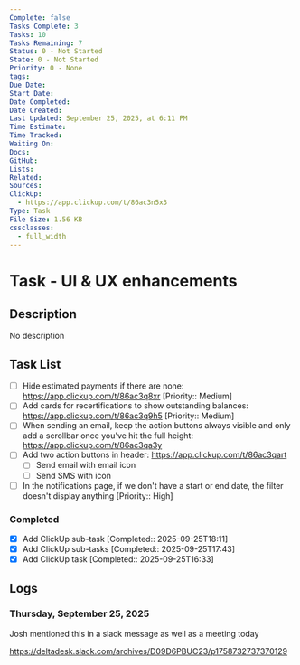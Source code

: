 ```yaml
---
Complete: false
Tasks Complete: 3
Tasks: 10
Tasks Remaining: 7
Status: 0 - Not Started
State: 0 - Not Started
Priority: 0 - None
tags:
Due Date:
Start Date:
Date Completed:
Date Created:
Last Updated: September 25, 2025, at 6:11 PM
Time Estimate:
Time Tracked:
Waiting On:
Docs:
GitHub:
Lists:
Related:
Sources:
ClickUp:
  - https://app.clickup.com/t/86ac3n5x3
Type: Task
File Size: 1.56 KB
cssclasses:
  - full_width
---
```

# Task - UI & UX enhancements

## Description

<span class="placeholder">No description</span>

## Task List


- [ ] Hide estimated payments if there are none: https://app.clickup.com/t/86ac3q8xr [Priority:: Medium]
- [ ] Add cards for recertifications to show outstanding balances: https://app.clickup.com/t/86ac3q9h5 [Priority:: Medium]
- [ ] When sending an email, keep the action buttons always visible and only add a scrollbar once you've hit the full height: https://app.clickup.com/t/86ac3qa3y
- [ ] Add two action buttons in header: https://app.clickup.com/t/86ac3qart
    - [ ] Send email with email icon
    - [ ] Send SMS with icon
- [ ] In the notifications page, if we don't have a start or end date, the filter doesn't display anything [Priority:: High]

### Completed

- [x] Add ClickUp sub-task [Completed:: 2025-09-25T18:11]
- [x] Add ClickUp sub-tasks [Completed:: 2025-09-25T17:43]
- [x] Add ClickUp task [Completed:: 2025-09-25T16:33]

## Logs
### Thursday, September 25, 2025

Josh mentioned this in a slack message as well as a meeting today

https://deltadesk.slack.com/archives/D09D6PBUC23/p1758732737370129
